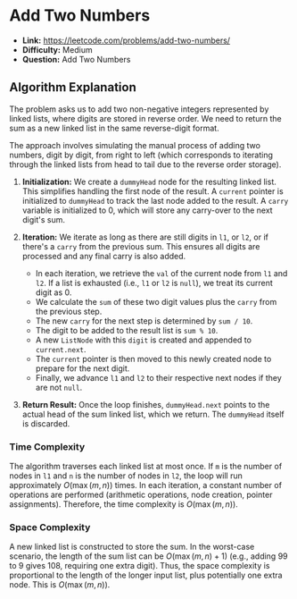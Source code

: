 # Add Two Numbers
*   **Link:** https://leetcode.com/problems/add-two-numbers/
*   **Difficulty:** Medium
*   **Question:** Add Two Numbers

## Algorithm Explanation
The problem asks us to add two non-negative integers represented by linked lists, where digits are stored in reverse order. We need to return the sum as a new linked list in the same reverse-digit format.

The approach involves simulating the manual process of adding two numbers, digit by digit, from right to left (which corresponds to iterating through the linked lists from head to tail due to the reverse order storage).

1.  **Initialization:** We create a `dummyHead` node for the resulting linked list. This simplifies handling the first node of the result. A `current` pointer is initialized to `dummyHead` to track the last node added to the result. A `carry` variable is initialized to 0, which will store any carry-over to the next digit's sum.

2.  **Iteration:** We iterate as long as there are still digits in `l1`, or `l2`, or if there's a `carry` from the previous sum. This ensures all digits are processed and any final carry is also added.
    *   In each iteration, we retrieve the `val` of the current node from `l1` and `l2`. If a list is exhausted (i.e., `l1` or `l2` is `null`), we treat its current digit as 0.
    *   We calculate the `sum` of these two digit values plus the `carry` from the previous step.
    *   The new `carry` for the next step is determined by `sum / 10`.
    *   The digit to be added to the result list is `sum % 10`.
    *   A new `ListNode` with this `digit` is created and appended to `current.next`.
    *   The `current` pointer is then moved to this newly created node to prepare for the next digit.
    *   Finally, we advance `l1` and `l2` to their respective next nodes if they are not `null`.

3.  **Return Result:** Once the loop finishes, `dummyHead.next` points to the actual head of the sum linked list, which we return. The `dummyHead` itself is discarded.

### Time Complexity
The algorithm traverses each linked list at most once. If `m` is the number of nodes in `l1` and `n` is the number of nodes in `l2`, the loop will run approximately $O(\max(m, n))$ times. In each iteration, a constant number of operations are performed (arithmetic operations, node creation, pointer assignments). Therefore, the time complexity is $O(\max(m, n))$.

### Space Complexity
A new linked list is constructed to store the sum. In the worst-case scenario, the length of the sum list can be $O(\max(m, n) + 1)$ (e.g., adding 99 to 9 gives 108, requiring one extra digit). Thus, the space complexity is proportional to the length of the longer input list, plus potentially one extra node. This is $O(\max(m, n))$.
